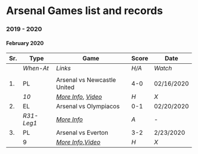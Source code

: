 # Arsenal Games list and records

### 2019 - 2020
#### February 2020
|**Sr.**|**Type**|**Game**|**Score**|**Date**|
|---|---|---|---|---|
||_When-At_|_Links_|_H/A_|_Watch_|
|||||
|1.|PL|Arsenal vs Newcastle United| 4-0 | 02/16/2020 |
||_10_|[_More Info_](https://www.arsenal.com/fixture/arsenal/2020-feb-16/newcastle-united), [_Video_](https://www.youtube.com/watch?v=mblISuCSes0&feature=onebox)|_H_|_X_||
|2.|EL|Arsenal vs Olympiacos | 0-1 | 02/20/2020 |
||_R31-Leg1_|[_More Info_](https://www.arsenal.com/fixture/arsenal/2020-feb-20/olympiacos#!match-news)|_A_|_-_||
|3.|PL|Arsenal vs Everton|3-2|2/23/2020|
||9|[_More Info_](https://www.arsenal.com/fixture/arsenal/2020-feb-23/everton#!match-news),[_Video_](https://www.youtube.com/watch?v=4Rpy4AYLXWQ&feature=onebox)|_H_|_X_||

<!-- 
|||Arsenal vs|0-0|//2020|
|||[__]()|_H/A_|_X_||
 -->